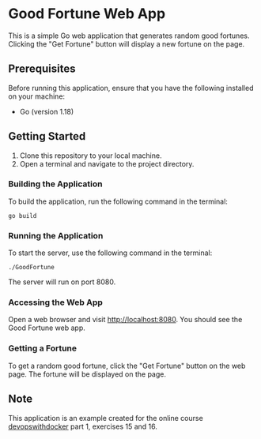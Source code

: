 # Good Fortune Web App

This is a simple Go web application that generates random good fortunes. Clicking the "Get Fortune" button will display a new fortune on the page.

## Prerequisites

Before running this application, ensure that you have the following installed on your machine:

- Go (version 1.18)

## Getting Started

1. Clone this repository to your local machine.
2. Open a terminal and navigate to the project directory.

### Building the Application

To build the application, run the following command in the terminal:

```shell
go build
```

### Running the Application

To start the server, use the following command in the terminal:

```shell
./GoodFortune
```

The server will run on port 8080.

### Accessing the Web App

Open a web browser and visit [http://localhost:8080](http://localhost:8080). You should see the Good Fortune web app.

### Getting a Fortune

To get a random good fortune, click the "Get Fortune" button on the web page. The fortune will be displayed on the page.

## Note

This application is an example created for the online course [devopswithdocker](https://devopswithdocker.com) part 1, exercises 15 and 16.
